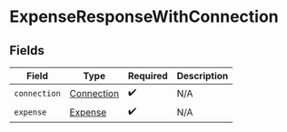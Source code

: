 # ExpenseResponseWithConnection


## Fields

| Field                                           | Type                                            | Required                                        | Description                                     |
| ----------------------------------------------- | ----------------------------------------------- | ----------------------------------------------- | ----------------------------------------------- |
| `connection`                                    | [Connection](../../models/shared/connection.md) | :heavy_check_mark:                              | N/A                                             |
| `expense`                                       | [Expense](../../models/shared/expense.md)       | :heavy_check_mark:                              | N/A                                             |